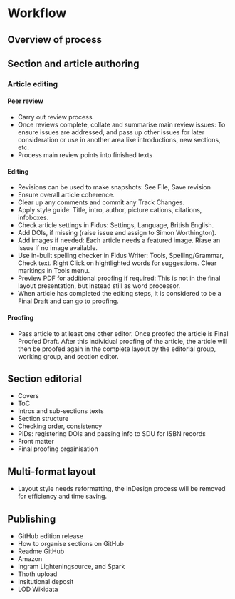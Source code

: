 # Workflow

## Overview of process

## Section and article authoring

### Article editing

#### Peer review

  * Carry out review process
  * Once reviews complete, collate and summarise main review issues: To ensure issues are addressed, and pass up other issues for later consideration or use in another area like introductions, new sections, etc.
  * Process main review points into finished texts

#### Editing

  * Revisions can be used to make snapshots: See File, Save revision
  * Ensure overall article coherence.
  * Clear up any comments and commit any Track Changes.
  * Apply style guide: Title, intro, author, picture cations, citations, infoboxes.
  * Check article settings in Fidus: Settings, Language, British English.
  * Add DOIs, if missing (raise issue and assign to Simon Worthington).
  * Add images if needed: Each article needs a featured image. Riase an Issue if no image available.
  * Use in-built spelling checker in Fidus Writer: Tools, Spelling/Grammar, Check text. Right Click on hightlighted words for suggestions. Clear markings in Tools menu.
  * Preview PDF for additional proofing if required: This is not in the final layout presentation, but instead still as word processor.
  * When article has completed the editing steps, it is considered to be a Final Draft and can go to proofing.

#### Proofing

  * Pass article to at least one other editor. Once proofed the article is Final Proofed Draft. After this individual proofing of the article, the article will then be proofed again in the complete layout by the editorial group, working group, and section editor.

## Section editorial

  * Covers
  * ToC
  * Intros and sub-sections texts
  * Section structure
  * Checking order, consistency
  * PIDs: registering DOIs and passing info to SDU for ISBN records
  * Front matter
  * Final proofing orgainisation

## Multi-format layout

  * Layout style needs reformatting, the InDesign process will be removed for efficiency and time saving.

## Publishing

  * GitHub edition release
  * How to organise sections on GitHub
  * Readme GitHub
  * Amazon 
  * Ingram Lighteningsource, and Spark
  * Thoth upload
  * Insitutional deposit
  * LOD Wikidata
